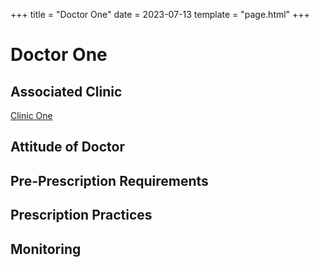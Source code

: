 +++
title = "Doctor One"
date = 2023-07-13
template = "page.html"
+++

# Doctor One
## Associated Clinic
[Clinic One](...\clinics\clinics-template.md)
## Attitude of Doctor
## Pre-Prescription Requirements
## Prescription Practices
## Monitoring
